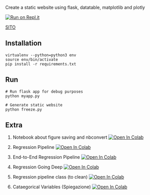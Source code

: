 Create a static website using flask, datatable, matplotlib and plotly

[![Run on Repl.it](https://repl.it/badge/github/visiont3lab/flask-static-website)](https://repl.it/github/visiont3lab/flask-static-website)

[SITO](https://visiont3lab.github.io/flask-static-website/)

## Installation

```
virtualenv --python=python3 env
source env/bin/activate
pip install -r requirements.txt
```

## Run 

```
# Run flask app for debug purposes
python myapp.py
```

```
# Generate static website
python freeze.py
```
## Extra 
1. Notebook about figure saving and nbconvert
<a href="https://colab.research.google.com/github/visiont3lab/flask-static-website/blob/master/save-notebook.ipynb" target="_parent"><img src="https://colab.research.google.com/assets/colab-badge.svg" alt="Open In Colab"/></a>

2. Regression Pipeline
<a href="https://colab.research.google.com/github/visiont3lab/flask-static-website/blob/master/regressione_pipeline.ipynb" target="_parent"><img src="https://colab.research.google.com/assets/colab-badge.svg" alt="Open In Colab"/></a>

3. End-to-End Regression Pipeline
<a href="https://colab.research.google.com/github/visiont3lab/flask-static-website/blob/master/End_to_End_Machine_Learning_Project.ipynb" target="_parent"><img src="https://colab.research.google.com/assets/colab-badge.svg" alt="Open In Colab"/></a>

4. Regression Going Deep
<a href="https://colab.research.google.com/github/visiont3lab/flask-static-website/blob/master/Regression_going_deep.ipynb" target="_parent"><img src="https://colab.research.google.com/assets/colab-badge.svg" alt="Open In Colab"/></a>


5. Regression pipeline class (to clean)
<a href="https://colab.research.google.com/github/visiont3lab/flask-static-website/blob/master/regressione_pipeline_to_clean.ipynb" target="_parent"><img src="https://colab.research.google.com/assets/colab-badge.svg" alt="Open In Colab"/></a>


6. Cataegorical Variables (Spiegazione)
<a href="https://colab.research.google.com/github/visiont3lab/flask-static-website/blob/master/Categorical_Variables.ipynb" target="_parent"><img src="https://colab.research.google.com/assets/colab-badge.svg" alt="Open In Colab"/></a>


